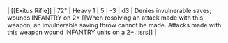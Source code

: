 | [[Exitus Rifle]]  | 72"   | Heavy 1    | 5   | -3  | d3  | Denies invulnerable saves; wounds INFANTRY on 2+ [[When resolving an attack made with this weapon, an invulnerable saving throw cannot be made. Attacks made with this weapon wound INFANTRY units on a 2+.::srs]] |